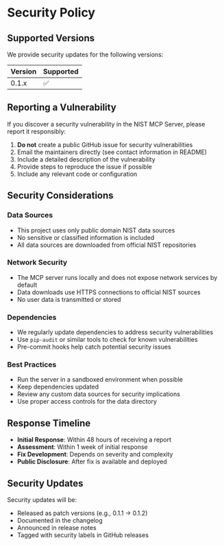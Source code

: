 # Security Policy

## Supported Versions

We provide security updates for the following versions:

| Version | Supported          |
| ------- | ------------------ |
| 0.1.x   | :white_check_mark: |

## Reporting a Vulnerability

If you discover a security vulnerability in the NIST MCP Server, please report it responsibly:

1. **Do not** create a public GitHub issue for security vulnerabilities
2. Email the maintainers directly (see contact information in README)
3. Include a detailed description of the vulnerability
4. Provide steps to reproduce the issue if possible
5. Include any relevant code or configuration

## Security Considerations

### Data Sources
- This project uses only public domain NIST data sources
- No sensitive or classified information is included
- All data sources are downloaded from official NIST repositories

### Network Security
- The MCP server runs locally and does not expose network services by default
- Data downloads use HTTPS connections to official NIST sources
- No user data is transmitted or stored

### Dependencies
- We regularly update dependencies to address security vulnerabilities
- Use `pip-audit` or similar tools to check for known vulnerabilities
- Pre-commit hooks help catch potential security issues

### Best Practices
- Run the server in a sandboxed environment when possible
- Keep dependencies updated
- Review any custom data sources for security implications
- Use proper access controls for the data directory

## Response Timeline

- **Initial Response**: Within 48 hours of receiving a report
- **Assessment**: Within 1 week of initial response
- **Fix Development**: Depends on severity and complexity
- **Public Disclosure**: After fix is available and deployed

## Security Updates

Security updates will be:
- Released as patch versions (e.g., 0.1.1 → 0.1.2)
- Documented in the changelog
- Announced in release notes
- Tagged with security labels in GitHub releases